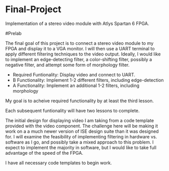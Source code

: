 Final-Project
=============

Implementation of a stereo video module with Atlys Spartan 6 FPGA.


#Prelab

The final goal of this project is to connect a stereo video module to my FPGA and display it to a VGA monitor.  I will then use a UART terminal to apply different filtering techniques to the video output.  Ideally, I would like to implement an edge-detecting filter, a color-shifting filter, possibly a negative filter, and attempt some form of morphology filter.

- Required Funtionality: Display video and connect to UART.
- B Functionality: Implement 1-2 different filters, including edge-detection
- A Functionality: Implement an additional 1-2 filters, including morphology

My goal is to acheive required functionality by at least the third lesson.

Each subsequent funtionality will have two lessons to complete.

The initial design for displaying video I am taking from a code template provided with the video component.  The challenge here will be making it work on a a much newer version of ISE design suite than it was designed for.  I will examine the feasibility of implementing filtering in hardware vs. software as I go, and possibly take a mixed approach to this problem.  I expect to implement the majority in software, but I would like to take full advantage of the speed of the FPGA.

I have all necessary code templates to begin work.
